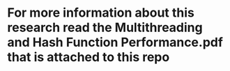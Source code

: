 # For more information about this research read the Multithreading and Hash Function Performance.pdf that is attached to this repo
